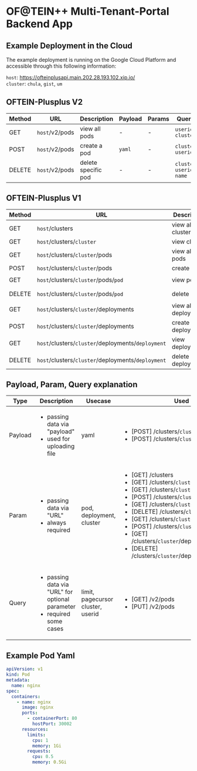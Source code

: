# OF@TEIN++ Multi-Tenant-Portal Backend App

## Example Deployment in the Cloud

The example deployment is running on the Google Cloud Platform and accessible 
through this following information:

`host`: https://ofteinplusapi.main.202.28.193.102.xip.io/ <br>
`cluster`: `chula`, `gist`, `um`

## OFTEIN-Plusplus V2

Method | URL | Description | Payload | Params | Query | Example
--- | --- | --- | --- | --- | --- | ---
GET | `host`/v2/pods | view all pods | - | - | `userid`<br>`cluster` | [/v2/pods?userid=2&cluster=chula](https://ofteinplusapi.main.202.28.193.102.xip.io/v2/pods?userid=2&cluster=chula)
POST | `host`/v2/pods | create a pod | `yaml` | - | `cluster`<br>`userid` | [Postman](https://www.getpostman.com/collections/5772c6fec899640b516f)
DELETE | `host`/v2/pods | delete specific pod | - | - | `cluster`<br>`userid`<br>`name` | [Postman](https://www.getpostman.com/collections/5772c6fec899640b516f)


## OFTEIN-Plusplus V1

Method | URL | Description | Payload | Params | Example
--- | --- | --- | --- | --- | ---
GET | `host`/clusters | view all clusters | - | - | [/clusters](https://ofteinplusapi.main.202.28.193.102.xip.io/clusters)
GET | `host`/clusters/`cluster` | view cluster | - | `cluster` | [/clusters/`chula`](https://ofteinplusapi.main.202.28.193.102.xip.io/clusters/k3os1)
GET | `host`/clusters/`cluster`/pods | view all pods | - | `cluster` | [/clusters/`chula`/pods](https://ofteinplusapi.main.202.28.193.102.xip.io/clusters/k3os1/pods)
POST | `host`/clusters/`cluster`/pods | create a pod | `yaml` | `cluster` | [Postman](https://www.getpostman.com/collections/5772c6fec899640b516f)
GET | `host`/clusters/`cluster`/pods/`pod` | view pod | - | `cluster`<br>`pod` | [/clusters/`chula`/pods/`nginx-test`](https://ofteinplusapi.main.202.28.193.102.xip.io/clusters/chula/pods/nginx-test)
DELETE | `host`/clusters/`cluster`/pods/`pod` | delete pod | - | `cluster`<br>`pod` | [Postman](https://www.getpostman.com/collections/5772c6fec899640b516f)
GET | `host`/clusters/`cluster`/deployments | view all deployments | - | `cluster` | [/clusters/`chula`/deployments](https://ofteinplusapi.main.202.28.193.102.xip.io/clusters/chula/deployments)
POST | `host`/clusters/`cluster`/deployments | create a deployment | `yaml` | `cluster` | [Postman](https://www.getpostman.com/collections/5772c6fec899640b516f)
GET | `host`/clusters/`cluster`/deployments/`deployment` | view deployment | - | `cluster`<br>`deployment` | [/clusters/`chula`/deployments/`nginx-deployment`](https://ofteinplusapi.main.202.28.193.102.xip.io/clusters/chula/deployments/nginx-deployments)
DELETE | `host`/clusters/`cluster`/deployments/`deployment` | delete deployment | - | `cluster`<br>`deployment` | [Postman](https://www.getpostman.com/collections/5772c6fec899640b516f)

## Payload, Param, Query explanation
Type | Description | Usecase | Used in
--- | --- | --- | ---
Payload | <ul><li>passing data via "payload"</li><li>used for uploading file</li></ul> | yaml | <ul><li>[POST] /clusters/`cluster`/pods</li><li>[POST] /clusters/`cluster`/deployments</li></ul>
Param | <ul><li>passing data via "URL"</li><li>always required | pod, deployment, cluster</li></ul> | <ul><li>[GET] /clusters </li><li>[GET] /clusters/`cluster`</li><li>[GET] /clusters/`cluster`/pods</li><li>[POST] /clusters/`cluster`/pods</li><li>[GET] /clusters/`cluster`/pods/`pod`</li><li>[DELETE] /clusters/`cluster`/pods/`pod`</li><li>[GET] /clusters/`cluster`/deployments</li><li>[POST] /clusters/`cluster`/deployments</li><li>[GET] /clusters/`cluster`/deployments/`deployment`</li><li>[DELETE] /clusters/`cluster`/deployments/`deployment`</li></ul>
Query | <ul><li>passing data via "URL" for optional parameter</li><li>required some cases</li></ul> | limit, pagecursor <br> cluster, userid| <ul><li>[GET] /v2/pods </li><li>[PUT] /v2/pods </li></ul>

## Example Pod Yaml 
```yaml
apiVersion: v1
kind: Pod
metadata:
  name: nginx
spec:
  containers:
    - name: nginx
      image: nginx
      ports:
        - containerPort: 80
          hostPort: 30002
      resources:
        limits:
          cpu: 1
          memory: 1Gi
        requests:
          cpu: 0.5
          memory: 0.5Gi
```
